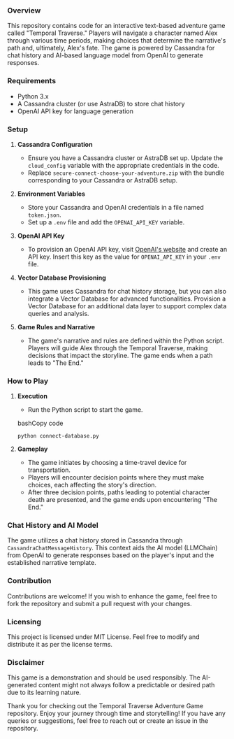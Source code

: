 
### Overview

This repository contains code for an interactive text-based adventure game called "Temporal Traverse." Players will navigate a character named Alex through various time periods, making choices that determine the narrative's path and, ultimately, Alex's fate. The game is powered by Cassandra for chat history and AI-based language model from OpenAI to generate responses.

### Requirements

-   Python 3.x
-   A Cassandra cluster (or use AstraDB) to store chat history
-   OpenAI API key for language generation


### Setup

1.  **Cassandra Configuration**
    
    -   Ensure you have a Cassandra cluster or AstraDB set up. Update the `cloud_config` variable with the appropriate credentials in the code.
    -   Replace `secure-connect-choose-your-adventure.zip` with the bundle corresponding to your Cassandra or AstraDB setup.
2.  **Environment Variables**
    
    -   Store your Cassandra and OpenAI credentials in a file named `token.json`.
    -   Set up a `.env` file and add the `OPENAI_API_KEY` variable.
3.  **OpenAI API Key**
    
    -   To provision an OpenAI API key, visit [OpenAI's website](https://platform.openai.com/account/api-keys) and create an API key. Insert this key as the value for `OPENAI_API_KEY` in your `.env` file.
4.  **Vector Database Provisioning**
    
    -   This game uses Cassandra for chat history storage, but you can also integrate a Vector Database for advanced functionalities. Provision a Vector Database for an additional data layer to support complex data queries and analysis.
5.  **Game Rules and Narrative**
    
    -   The game's narrative and rules are defined within the Python script. Players will guide Alex through the Temporal Traverse, making decisions that impact the storyline. The game ends when a path leads to "The End."

### How to Play

1.  **Execution**
    
    -   Run the Python script to start the game.
    
    bashCopy code
    
    `python connect-database.py` 
    
2.  **Gameplay**
    
    -   The game initiates by choosing a time-travel device for transportation.
    -   Players will encounter decision points where they must make choices, each affecting the story's direction.
    -   After three decision points, paths leading to potential character death are presented, and the game ends upon encountering "The End."

### Chat History and AI Model

The game utilizes a chat history stored in Cassandra through `CassandraChatMessageHistory`. This context aids the AI model (LLMChain) from OpenAI to generate responses based on the player's input and the established narrative template.

### Contribution

Contributions are welcome! If you wish to enhance the game, feel free to fork the repository and submit a pull request with your changes.

### Licensing

This project is licensed under MIT License. Feel free to modify and distribute it as per the license terms.

### Disclaimer

This game is a demonstration and should be used responsibly. The AI-generated content might not always follow a predictable or desired path due to its learning nature.

Thank you for checking out the Temporal Traverse Adventure Game repository. Enjoy your journey through time and storytelling! If you have any queries or suggestions, feel free to reach out or create an issue in the repository.